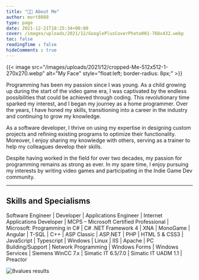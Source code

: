 ```yaml
---
title: "🧑‍💻 About Me"
author: mort8088
type: page
date: 2021-12-21T18:25:34+00:00
cover: /images/uploads/2021/12/GooglePlusCoverPhoto001-768x432.webp
toc: false
readingTime : false
hideComments : true
---
```


{{< image src="/images/uploads/2021/12/cropped-Me-512x512-1-270x270.webp" alt="My Face" style="float:left; border-radius: 8px;" >}}

Programming has been my passion since I was young. As a child growing up during the start of the video game era, I was captivated by the endless possibilities that could be achieved through coding. This revolutionary time sparked my interest, and I began my journey as a home programmer. Over the years, I have honed my skills, transitioning into a career in the industry and continuing to grow my knowledge.

As a software developer, I thrive on using my expertise in designing custom projects and refining existing programs to optimize their functionality. Moreover, I enjoy sharing my knowledge with others, serving as a trainer to help my colleagues develop their skills.

Despite having worked in the field for over two decades, my passion for programming remains as strong as ever. In my spare time, I enjoy pursuing my interests by writing video games and participating in the Indie Game Dev community.

* * *

## Skills and Specialisms

Software Engineer | Developer | Applications Engineer | Internet Applications Developer | MCPS – Microsoft Certified Professional | Microsoft: Programming in C# | C# .NET Framework 4 | XNA | MonoGame | Angular | T-SQL | C++ | ASP Classic | ASP.NET | PHP | HTML 5 & CSS3 | JavaScript | Typescript | Windows | Linux | IIS | Apache | PC Building/Support | Network Programming | Windows Forms | Windows Services | Siemens WinCC 7.x | Simatic IT 6.5/7.0 | Simatic IT UADM 1.1 | Preactor

![8values results](/images/8valuesresults.webp)
